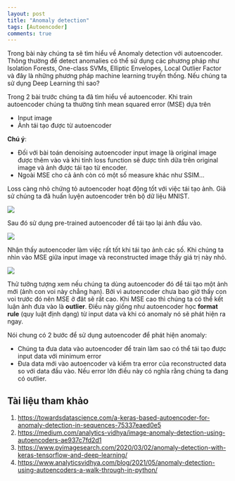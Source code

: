 ```yaml
---
layout: post
title: "Anomaly detection"
tags: [Autoencoder]
comments: true
---
```

Trong bài này chúng ta sẽ tìm hiểu về Anomaly detection với autoencoder.  Thông thường để detect anomalies có thể sử dụng các phương pháp như Isolation Forests, One-class SVMs, Elliptic Envelopes, Local Outlier Factor và đây là những phương pháp machine learning truyền thống. Nếu chúng ta sử dụng Deep Learning thì sao?

Trong 2 bài trước chúng ta đã tìm hiểu về autoencoder. Khi train autoencoder chúng ta thường tính mean squared error (MSE) dựa trên
- Input image
- Ảnh tái tạo được từ autoencoder

**Chú ý**: 
- Đối với bài toán denoising autoencoder input image là original image được thêm vào và khi tính loss function sẽ được tính dữa trên original image và ảnh được tái tạo từ encoder.
- Ngoài MSE cho cả ảnh còn có một số measure khác như SSIM...

Loss càng nhỏ chứng tỏ autoencoder hoạt động tốt với việc tái tạo ảnh. Giả sử chúng ta đã huấn luyện autoencoder trên bộ dữ liệu MNIST.

<img src="https://www.pyimagesearch.com/wp-content/uploads/2014/06/mnist_sample.jpg" style="display:block; margin-left:auto; margin-right:auto">

Sau đó sử dụng pre-trained autoencoder để tái tạo lại ảnh đầu vào.

<img src="https://www.pyimagesearch.com/wp-content/uploads/2020/03/autoencoder_anomaly_detection_digit.png" style="display:block; margin-left:auto; margin-right:auto">

Nhận thấy autoencoder làm việc rất tốt khi tái tạo ảnh các số. Khi chúng ta nhìn vào MSE giữa input image và reconstructed image thấy giá trị này nhỏ.

<img src="https://www.pyimagesearch.com/wp-content/uploads/2020/03/autoencoder_anomaly_detection_elephant.png" style="display:block; margin-left:auto; margin-right:auto">

Thử tưởng tượng xem nếu chúng ta dùng autoencoder đó để tái tạo một ảnh mới (ảnh con voi này chẳng hạn). Bởi vì autoencoder chưa bao giờ thấy con voi trước đó nên MSE ở đât sẽ rất cao. Khi MSE cao thì chúng ta có thể kết luận ảnh đưa vào là **outlier**. Điều này giống như autoencoder học **format rule** (quy luật định dạng) từ input data và khi có anomaly nó sẽ phát hiện ra ngay.

Nói chung có 2 bước để sử dụng autoencoder để phát hiện anomaly:
- Chúng ta đưa data vào autoencoder để train làm sao có thể tái tạo được input data với minimum error
- Đưa data mới vào autoencoder và kiểm tra error của reconstructed data so với data đầu vào. Nếu error lớn điều này có nghĩa rằng chúng ta đang có outlier.

## Tài liệu tham khảo
1. https://towardsdatascience.com/a-keras-based-autoencoder-for-anomaly-detection-in-sequences-75337eaed0e5
2. https://medium.com/analytics-vidhya/image-anomaly-detection-using-autoencoders-ae937c7fd2d1
3. https://www.pyimagesearch.com/2020/03/02/anomaly-detection-with-keras-tensorflow-and-deep-learning/
4. https://www.analyticsvidhya.com/blog/2021/05/anomaly-detection-using-autoencoders-a-walk-through-in-python/